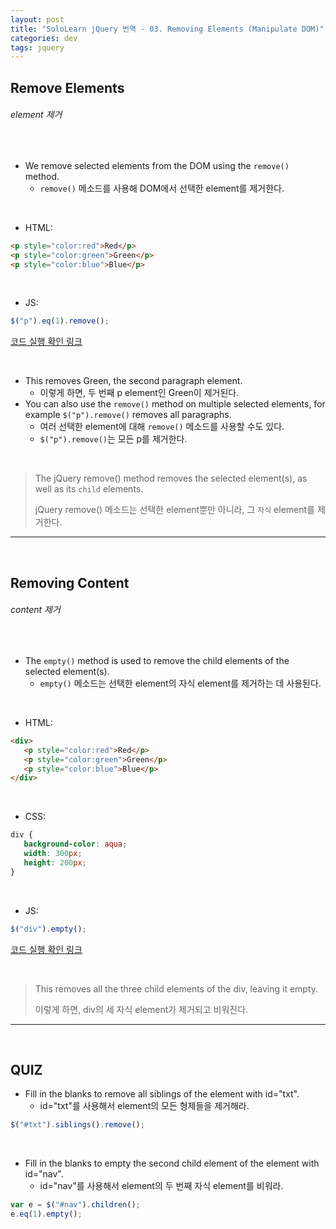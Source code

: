 ```yaml
---
layout: post
title: "SoloLearn jQuery 번역 - 03. Removing Elements (Manipulate DOM)"
categories: dev
tags: jquery
---
```


## Remove Elements

###### element 제거

<br>

- We remove selected elements from the DOM using the `remove()` method.
  - `remove()` 메소드를 사용해 DOM에서 선택한 element를 제거한다.

<br>

- HTML:

```html
<p style="color:red">Red</p>
<p style="color:green">Green</p>
<p style="color:blue">Blue</p>
```

<br>

- JS:

```js
$("p").eq(1).remove();
```

[코드 실행 확인 링크](https://code.sololearn.com/1124/#js)

<br>

- This removes Green, the second paragraph element.
  - 이렇게 하면, 두 번째 p element인 Green이 제거된다.
- You can also use the `remove()` method on multiple selected elements, for example `$("p").remove()` removes all paragraphs.
  - 여러 선택한 element에 대해 `remove()` 메소드를 사용할 수도 있다.
  - `$("p").remove()`는 모든 p를 제거한다.

<br>

> The jQuery remove() method removes the selected element(s), as well as its `child` elements.
>
> jQuery remove() 메소드는 선택한 element뿐만 아니라, 그 `자식` element를 제거한다.

------

<br>

## Removing Content

###### content 제거

<br>

- The `empty()` method is used to remove the child elements of the selected element(s).
  - `empty()` 메소드는 선택한 element의 자식 element를 제거하는 데 사용된다.

<br>

- HTML:

```html
<div>
   <p style="color:red">Red</p>
   <p style="color:green">Green</p>
   <p style="color:blue">Blue</p>
</div>
```

<br>

- CSS:

```css
div {
   background-color: aqua;
   width: 300px;
   height: 200px;
}
```

<br>

- JS:

```js
$("div").empty();
```

[코드 실행 확인 링크](https://code.sololearn.com/1125/#js)

<br>

> This removes all the three child elements of the div, leaving it empty.
>
> 이렇게 하면, div의 세 자식 element가 제거되고 비워진다.

------

<br>

## QUIZ

- Fill in the blanks to remove all siblings of the element with id="txt".
  - id="txt"를 사용해서 element의 모든 형제들을 제거해라.

```js
$("#txt").siblings().remove();
```

<br>

- Fill in the blanks to empty the second child element of the element with id="nav".
  - id="nav"를 사용해서 element의 두 번째 자식 element를 비워라.

```js
var e = $("#nav").children();
e.eq(1).empty();
```

<br>
